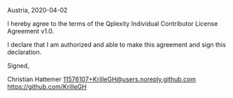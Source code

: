Austria, 2020-04-02

I hereby agree to the terms of the Qplexity Individual Contributor License
Agreement v1.0.

I declare that I am authorized and able to make this agreement and sign this
declaration.

Signed,

Christian Hattemer 11576107+KrilleGH@users.noreply.github.com https://github.com/KrilleGH
